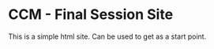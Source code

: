 CCM - Final Session Site
===================

This is a simple html site. Can be used to get as a start point.
